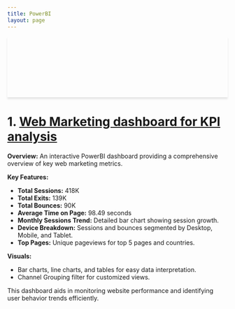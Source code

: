 ```yaml
---
title: PowerBI
layout: page
---
```




<div style="background: url('Images/TradeLense.PNG') no-repeat center center; background-size: contain; box-shadow: 0 4px 4px rgba(0,0,0,0.1); text-align: center; padding: 50px 0;">
    <h1 style="color: white; text-shadow: 2px 2px 4px rgba(0,0,0,0.5);"></h1>
</div>

# 1. [Web Marketing dashboard for KPI analysis](https://github.com/wahidupal/PowerBI-KPI)
**Overview:**
An interactive PowerBI dashboard providing a comprehensive overview of key web marketing metrics.

**Key Features:**
- **Total Sessions:** 418K
- **Total Exits:** 139K
- **Total Bounces:** 90K
- **Average Time on Page:** 98.49 seconds
- **Monthly Sessions Trend:** Detailed bar chart showing session growth.
- **Device Breakdown:** Sessions and bounces segmented by Desktop, Mobile, and Tablet.
- **Top Pages:** Unique pageviews for top 5 pages and countries.

**Visuals:**
- Bar charts, line charts, and tables for easy data interpretation.
- Channel Grouping filter for customized views.

This dashboard aids in monitoring website performance and identifying user behavior trends efficiently.
